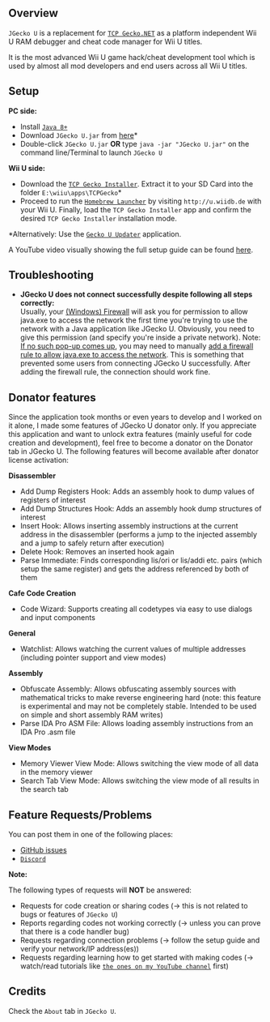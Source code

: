 ## Overview
`JGecko U` is a replacement for [`TCP Gecko.NET`](https://github.com/Chadderz121/tcp-gecko-dotnet) as a platform independent Wii U RAM debugger and cheat code manager for Wii U titles.

It is the most advanced Wii U game hack/cheat development tool which is used by almost all mod developers and end users across all Wii U titles.

## Setup
**PC side:**
* Install [`Java 8+`](https://www.java.com/en/download)
* Download `JGecko U.jar` from [here](https://github.com/BullyWiiPlaza/JGeckoU/releases)*
* Double-click `JGecko U.jar` **OR** type `java -jar "JGecko U.jar"` on the command line/Terminal to launch `JGecko U`

**Wii U side:**
* Download the [`TCP Gecko Installer`](https://github.com/BullyWiiPlaza/tcpgecko/blob/master/tcpgecko.elf?raw=true). Extract it to your SD Card into the folder `E:\wiiu\apps\TCPGecko`*
* Proceed to run the [`Homebrew Launcher`](https://github.com/dimok789/homebrew_launcher) by visiting `http://u.wiidb.de` with your Wii U. Finally, load the `TCP Gecko Installer` app and confirm the desired `TCP Gecko Installer` installation mode.

*Alternatively: Use the [`Gecko U Updater`](https://github.com/BullyWiiPlaza/Gecko-U-Updater) application.

A YouTube video visually showing the full setup guide can be found [here](https://www.youtube.com/watch?v=Uk7DhEdSfxA).

## Troubleshooting

* **JGecko U does not connect successfully despite following all steps correctly:**  
Usually, your [(Windows) Firewall](https://en.wikipedia.org/wiki/Windows_Firewall) will ask you for permission to allow java.exe to access the network the first time you're trying to use the network with a Java application like JGecko U. Obviously, you need to give this permission (and specify you're inside a private network). Note: [If no such pop-up comes up](https://www.windowsdispatch.com/turn-on-off-windows-defender-firewall-notifications), you may need to manually [add a firewall rule to allow java.exe to access the network](https://pureinfotech.com/allow-apps-firewall-windows-10). This is something that prevented some users from connecting JGecko U successfully. After adding the firewall rule, the connection should work fine.

## Donator features
Since the application took months or even years to develop and I worked on it alone, I made some features of JGecko U donator only. If you appreciate this application and want to unlock extra features (mainly useful for code creation and development), feel free to become a donator on the Donator tab in JGecko U. The following features will become available after donator license activation:

**Disassembler**
* Add Dump Registers Hook: Adds an assembly hook to dump values of registers of interest
* Add Dump Structures Hook: Adds an assembly hook dump structures of interest
* Insert Hook: Allows inserting assembly instructions at the current address in the disassembler (performs a jump to the injected assembly and a jump to safely return after execution)
* Delete Hook: Removes an inserted hook again
* Parse Immediate: Finds corresponding lis/ori or lis/addi etc. pairs (which setup the same register) and gets the address referenced by both of them

**Cafe Code Creation**
* Code Wizard: Supports creating all codetypes via easy to use dialogs and input components

**General**
* Watchlist: Allows watching the current values of multiple addresses (including pointer support and view modes)

**Assembly**
* Obfuscate Assembly: Allows obfuscating assembly sources with mathematical tricks to make reverse engineering hard (note: this feature is experimental and may not be completely stable. Intended to be used on simple and short assembly RAM writes)
* Parse IDA Pro ASM File: Allows loading assembly instructions from an IDA Pro .asm file

**View Modes**
* Memory Viewer View Mode: Allows switching the view mode of all data in the memory viewer
* Search Tab View Mode: Allows switching the view mode of all results in the search tab

## Feature Requests/Problems
You can post them in one of the following places:
* [GitHub issues](https://github.com/BullyWiiPlaza/JGeckoU/issues)
* [`Discord`](https://discord.gg/XVA6SjJyC8)

**Note:** 

The following types of requests will **NOT** be answered:
* Requests for code creation or sharing codes (-> this is not related to bugs or features of `JGecko U`)
* Reports regarding codes not working correctly (-> unless you can prove that there is a code handler bug)
* Requests regarding connection problems (-> follow the setup guide and verify your network/IP address(es))
* Requests regarding learning how to get started with making codes (-> watch/read tutorials like [`the ones on my YouTube channel`](https://www.youtube.com/playlist?list=PLKHNWhJawkhgisx0p0Fmv0E3UvwFWTADN) first)

## Credits
Check the `About` tab in `JGecko U`.
